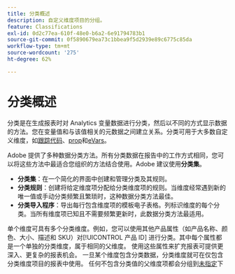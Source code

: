 ```yaml
---
title: 分类概述
description: 自定义维度项目的分组。
feature: Classifications
exl-id: 0d2c77ea-610f-48e0-b6a2-6e91794783b1
source-git-commit: 0f5890679ea73c1bbea9f5d2939e89c6775c85da
workflow-type: tm+mt
source-wordcount: '275'
ht-degree: 62%

---
```


# 分类概述

分类是在生成报表时对 Analytics 变量数据进行分类，然后以不同的方式显示数据的方法。您在变量值和与该值相关的元数据之间建立关系。分类可用于大多数自定义维度，如[跟踪代码](/help/components/dimensions/tracking-code.md)、[prop](/help/components/dimensions/prop.md)和[eVars](/help/components/dimensions/evar.md)。

Adobe 提供了多种数据分类方法。所有分类数据在报告中的工作方式相同，您可以将这些方法中最适合您组织的方法结合使用。Adobe 建议使用&#x200B;**分类集**。

* **分类集**：在一个简化的界面中创建和管理分类及其规则。
* **分类规则**：创建将给定维度项分配给分类维度项的规则。当维度经常遇到新的唯一值或手动分类频繁且繁琐时，这种数据分类方法最佳。
* **分类导入程序**：导出每行包含维度项的模板电子表格。列标识维度的每个分类。当所有维度项已知且不需要频繁更新时，此数据分类方法最适用。

单个维度可具有多个分类维度。例如，您可以使用其他产品属性（如产品名称、颜色、大小、描述和 SKU）对[!UICONTROL 产品 ID] 进行分类。其中每个属性都是一个单独的分类维度，属于相同的父维度。 使用这些属性来扩充报表可提供更深入、更复杂的报表机会。 一旦某个维度包含分类数据，分类维度就可在仅包含分类维度项目的报表中使用。 任何不包含分类值的父维度项都会分组到[未指定](/help/technotes/unspecified.md)下
